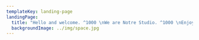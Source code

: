 ```yaml
---
templateKey: landing-page
landingPage:
  title: "Hello and welcome. ^1000 \nWe are Notre Studio. ^1000 \nEnjoy. &times; &copy;"
  backgroundImage: ../img/space.jpg
---
```

